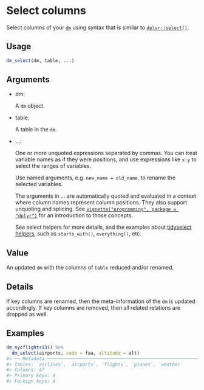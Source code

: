 # Select columns

Select columns of your [`dm`](https://dm.cynkra.com/dev/reference/dm.md)
using syntax that is similar to
[`dplyr::select()`](https://dplyr.tidyverse.org/reference/select.html).

## Usage

``` r
dm_select(dm, table, ...)
```

## Arguments

- dm:

  A `dm` object.

- table:

  A table in the `dm`.

- ...:

  One or more unquoted expressions separated by commas. You can treat
  variable names as if they were positions, and use expressions like
  `x:y` to select the ranges of variables.

  Use named arguments, e.g. `new_name = old_name`, to rename the
  selected variables.

  The arguments in ... are automatically quoted and evaluated in a
  context where column names represent column positions. They also
  support unquoting and splicing. See
  [`vignette("programming", package = "dplyr")`](https://dplyr.tidyverse.org/articles/programming.html)
  for an introduction to those concepts.

  See select helpers for more details, and the examples about
  [tidyselect
  helpers](https://tidyselect.r-lib.org/reference/language.html), such
  as `starts_with()`, `everything()`, etc.

## Value

An updated `dm` with the columns of `table` reduced and/or renamed.

## Details

If key columns are renamed, then the meta-information of the `dm` is
updated accordingly. If key columns are removed, then all related
relations are dropped as well.

## Examples

``` r
dm_nycflights13() %>%
  dm_select(airports, code = faa, altitude = alt)
#> ── Metadata ────────────────────────────────────────────────────────────────────
#> Tables: `airlines`, `airports`, `flights`, `planes`, `weather`
#> Columns: 47
#> Primary keys: 4
#> Foreign keys: 4
```
